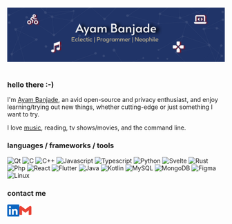 ![banner-github](https://raw.githubusercontent.com/BrainTeazer/BrainTeazer/main/assets/banner-github.svg)
<img align="center" src="https://komarev.com/ghpvc/?username=brainteazer&style=for-the-badge&color=blueviolet" alt=""/>

### hello there :-)

I'm [Ayam Banjade](https://www.ayambanjade.com.np/), an avid open-source and privacy enthusiast, and enjoy learning/trying out new things, whether cutting-edge or just something I want to try.

I love [music](https://www.last.fm/user/aybanj), reading, tv shows/movies, and the command line.

### languages / frameworks / tools

![Qt](https://img.shields.io/badge/Qt-013220.svg?logo=qt)
![C](https://img.shields.io/badge/-C-A8B9CC?logo=C&logoColor=f5f5f7)
![C++](https://img.shields.io/badge/-C++-00599C?logo=C%2B%2B&logoColor=f5f5f7)
![Javascript](https://img.shields.io/badge/-JavaScript-F7DF1E?logo=javascript&logoColor=000000)
![Typescript](https://img.shields.io/badge/-Typescript-3178C6?logo=typescript&logoColor=f5f5f7)
![Python](https://img.shields.io/badge/-Python-3776AB?logo=python&logoColor=f5f5f7)
![Svelte](https://img.shields.io/badge/-Svelte-FF3E00?logo=svelte&logoColor=f5f5f7)
![Rust](https://img.shields.io/badge/-Rust-000000?logo=rust&logoColor=f5f5f7)
![Php](https://img.shields.io/badge/-Php-777BB4?logo=php&logoColor=f5f5f7)
![React](https://img.shields.io/badge/-React-61DAFB?logo=react&logoColor=000000)
![Flutter](https://img.shields.io/badge/-Flutter-02569B?logo=flutter&logoColor=f5f5f7)
![Java](https://img.shields.io/badge/-Java-437291?logo=openjdk&logoColor=dddddd)
![Kotlin](https://img.shields.io/badge/-Kotlin-7F52FF?logo=kotlin&logoColor=f5f5f7)
![MySQL](https://img.shields.io/badge/-MySQL-4479A1?logo=mysql&logoColor=f5f5f7)
![MongoDB](https://img.shields.io/badge/-MongoDB-47A248?logo=mongodb&logoColor=f5f5f7)
![Figma](https://img.shields.io/badge/-Figma-F24E1E?logo=figma&logoColor=f5f5f7)
![Linux](https://img.shields.io/badge/-Linux-FCC624?logo=linux&logoColor=000000)

### contact me

[<img align='left' alt='linkedin' width='28px' src='./assets/linkedin.svg'/>](https://www.linkedin.com/in/ayambanjade/)

[<img align='left' alt='email' width='28px' src='./assets/email.svg'/>](mailto:ayam.banjade@gmail.com)
